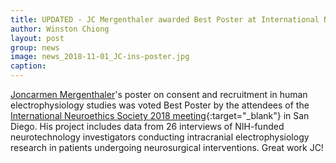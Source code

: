```yaml
---
title: UPDATED - JC Mergenthaler awarded Best Poster at International Neuroethics Society 2018
author: Winston Chiong
layout: post
group: news
image: news_2018-11-01_JC-ins-poster.jpg
caption: 
---
```


[Joncarmen Mergenthaler](/team/index.html#Joncarmen-Mergenthaler)'s poster on consent and recruitment in human electrophysiology 
studies was voted Best Poster by the attendees of the [International Neuroethics Society 2018 meeting](https://www.neuroethicssociety.org/meeting-program){:target="_blank"} 
in San Diego. His project includes data from 26 interviews of NIH-funded neurotechnology investigators conducting intracranial 
electrophysiology research in patients undergoing neurosurgical interventions. Great work JC!
